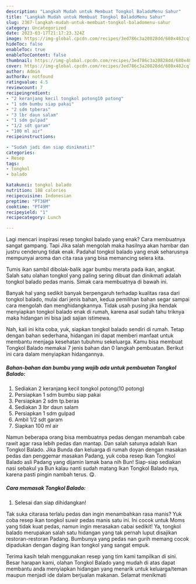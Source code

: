 ```yaml
---
description: "Langkah Mudah untuk Membuat Tongkol BaladoMenu Sahur"
title: "Langkah Mudah untuk Membuat Tongkol BaladoMenu Sahur"
slug: 2367-langkah-mudah-untuk-membuat-tongkol-baladomenu-sahur
category: Uncategorized
date: 2023-03-17T21:17:23.324Z
image: https://img-global.cpcdn.com/recipes/3ed786c3a20828dd/680x482cq70/tongkol-balado-foto-resep-utama.jpg
hideToc: false
enableToc: true
enableTocContent: false
thumbnail: https://img-global.cpcdn.com/recipes/3ed786c3a20828dd/680x482cq70/tongkol-balado-foto-resep-utama.jpg
cover: https://img-global.cpcdn.com/recipes/3ed786c3a20828dd/680x482cq70/tongkol-balado-foto-resep-utama.jpg
author: Admin
authorAv: notfound
ratingvalue: 4.5
reviewcount: 7
recipeingredient:
- "2 keranjang kecil tongkol potong10 potong"
- "1 sdm bumbu siap pakai"
- "2 sdm tpberas"
- "3 lbr daun salam"
- "1 sdm gulpad"
- "1/2 sdt garam"
- "100 ml air"
recipeinstructions:

- "Sudah jadi dan siap dinikmati!"
categories:
- Resep
tags:
- tongkol
- balado

katakunci: tongkol balado 
nutrition: 188 calories
recipecuisine: Indonesian
preptime: "PT36M"
cooktime: "PT49M"
recipeyield: "1"
recipecategory: Lunch

---
```



Lagi mencari inspirasi resep tongkol balado yang enak? Cara membuatnya sangat gampang. Tapi Jika salah mengolah maka hasilnya akan hambar dan justru cenderung tidak enak. Padahal tongkol balado yang enak seharusnya mempunyai aroma dan cita rasa yang bisa memancing selera kita.


Tumis ikan sambil dibolak-balik agar bumbu merata pada ikan, angkat. Salah satu olahan tongkol yang paling sering dibuat dan dinikmati adalah tongkol balado pedas manis. Simak cara membuatnya di bawah ini.

Banyak hal yang sedikit banyak berpengaruh terhadap kualitas rasa dari tongkol balado, mulai dari jenis bahan, kedua pemilihan bahan segar sampai cara mengolah dan menghidangkannya. Tidak usah pusing jika hendak menyiapkan tongkol balado enak di rumah, karena asal sudah tahu triknya maka hidangan ini bisa jadi sajian istimewa.


Nah, kali ini kita coba, yuk, siapkan tongkol balado sendiri di rumah. Tetap dengan bahan sederhana, hidangan ini dapat memberi manfaat untuk membantu menjaga kesehatan tubuhmu sekeluarga. Kamu bisa membuat Tongkol Balado memakai 7 jenis bahan dan 0 langkah pembuatan. Berikut ini cara dalam menyiapkan hidangannya.

<!--inarticleads1-->

##### Bahan-bahan dan bumbu yang wajib ada untuk pembuatan Tongkol Balado:

1. Sediakan 2 keranjang kecil tongkol potong(10 potong)
1. Persiapkan 1 sdm bumbu siap pakai
1. Persiapkan 2 sdm tp.beras
1. Sediakan 3 lbr daun salam
1. Persiapkan 1 sdm gulpad
1. Ambil 1/2 sdt garam
1. Siapkan 100 ml air


Namun beberapa orang bisa membuatnya pedas dengan menambah cabe rawit agar rasa lebih pedas dan mantap. Dan salah satunya adalah Ikan Tongkol Balado. Jika Bunda dan keluarga di rumah doyan dengan masakan pedas dan penggemar masakan Padang, yuk coba resep Ikan Tongkol Balado asli Padang yang dijamin lamak bana nih Bun! Siap-siap sediakan nasi sebakul ya Bun kalau nanti sudah matang Ikan Tongkol Balado nya, karena pasti pingin nambah terus. 😋. 

<!--inarticleads2-->

##### Cara memasak Tongkol Balado:


1. Selesai dan siap dihidangkan!

Tak suka citarasa terlalu pedas dan ingin menambahkan rasa manis? Yuk coba resep ikan tongkol suwir pedas manis satu ini. Ini cocok untuk Moms yang tidak kuat pedas, namun ingin merasakan cabai sedikit! Ya, tongkol balado merupakan salah satu hidangan yang tak pernah luput disajikan restoran-restoran Padang. Bumbunya yang pedas nan gurih memang cocok dipadukan dengan daging ikan tongkol yang sangat empuk. 

Terima kasih telah menggunakan resep yang tim kami tampilkan di sini. Besar harapan kami, olahan Tongkol Balado yang mudah di atas dapat membantu anda menyiapkan hidangan yang menarik untuk keluarga/teman maupun menjadi ide dalam berjualan makanan. Selamat menikmati
